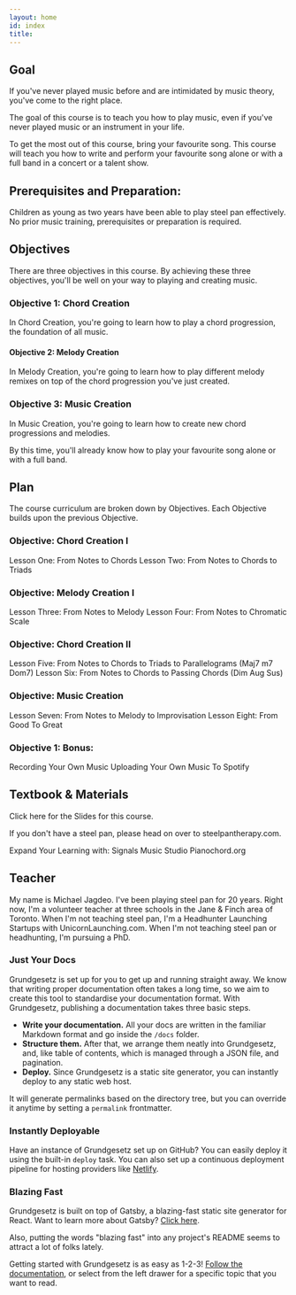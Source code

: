 ```yaml
---
layout: home
id: index
title: 
---
```


## Goal

If you've never played music before and are intimidated by music theory, you've come to the right place.

The goal of this course is to teach you how to play music, even if you've never played music or an instrument in your life.

To get the most out of this course, bring your favourite song. This course will teach you how to write and perform your favourite song alone or with a full band in a concert or a talent show.


## Prerequisites and Preparation:

Children as young as two years have been able to play steel pan effectively. No prior music training, prerequisites or preparation is required.


## Objectives

There are three objectives in this course. By achieving these three objectives, you'll be well on your way to playing and creating music.

### Objective 1: Chord Creation

In Chord Creation, you're going to learn how to play a chord progression, the foundation of all music.

#### Objective 2: Melody Creation

In Melody Creation, you're going to learn how to play different melody remixes on top of the chord progression you've just created.

### Objective 3: Music Creation

In Music Creation, you're going to learn how to create new chord progressions and melodies.

By this time, you'll already know how to play your favourite song alone or with a full band.


## Plan

The course curriculum are broken down by Objectives. Each Objective builds upon the previous Objective.

### Objective: Chord Creation I

Lesson One: From Notes to Chords
Lesson Two: From Notes to Chords to Triads

### Objective: Melody Creation I

Lesson Three: From Notes to Melody
Lesson Four: From Notes to Chromatic Scale

### Objective: Chord Creation II

Lesson Five: From Notes to Chords to Triads to Parallelograms (Maj7 m7 Dom7)
Lesson Six: From Notes to Chords to Passing Chords (Dim Aug Sus)

### Objective: Music Creation

Lesson Seven: From Notes to Melody to Improvisation
Lesson Eight: From Good To Great

### Objective 1: Bonus: 

Recording Your Own Music 
Uploading Your Own Music To Spotify


## Textbook & Materials

Click here for the Slides for this course.

If you don't have a steel pan, please head on over to steelpantherapy.com.

Expand Your Learning with:
Signals Music Studio
Pianochord.org


## Teacher

My name is Michael Jagdeo. I've been playing steel pan for 20 years. Right now, I'm a volunteer teacher at three schools in the Jane & Finch area of Toronto.
When I'm not teaching steel pan, I'm a Headhunter Launching Startups with UnicornLaunching.com. When I'm not teaching steel pan or headhunting, I'm pursuing a PhD.









### Just Your Docs

Grundgesetz is set up for you to get up and running straight away. We know that writing proper documentation often takes a long time, so we aim to create this tool to standardise your documentation format. With Grundgesetz, publishing a documentation takes three basic steps.

- **Write your documentation.** All your docs are written in the familiar Markdown format and go inside the `/docs` folder.
- **Structure them.** After that, we arrange them neatly into Grundgesetz, and, like table of contents, which is managed through a JSON file, and pagination.
- **Deploy.** Since Grundgesetz is a static site generator, you can instantly deploy to any static web host.

It will generate permalinks based on the directory tree, but you can override it anytime by setting a `permalink` frontmatter.

### Instantly Deployable

Have an instance of Grundgesetz set up on GitHub? You can easily deploy it using the built-in `deploy` task. You can also set up a continuous deployment pipeline for hosting providers like [Netlify](https://www.netlify.com/).

### Blazing Fast

Grundgesetz is built on top of Gatsby, a blazing-fast static site generator for React. Want to learn more about Gatsby? [Click here](https://www.gatsbyjs.org).

Also, putting the words "blazing fast" into any project's README seems to attract a lot of folks lately.

Getting started with Grundgesetz is as easy as 1-2-3! [Follow the documentation](/getting-started/installation), or select from the left drawer for a specific topic that you want to read.
